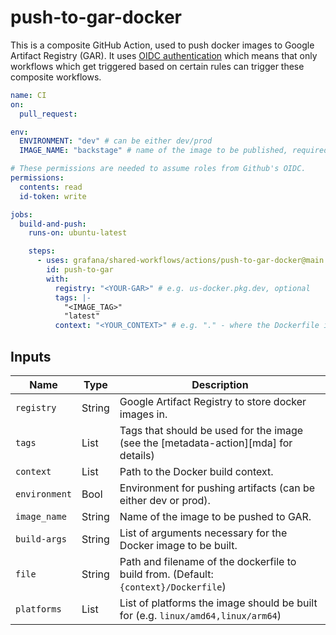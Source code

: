 # push-to-gar-docker

This is a composite GitHub Action, used to push docker images to Google Artifact Registry (GAR).
It uses [OIDC authentication](https://docs.github.com/en/actions/deployment/security-hardening-your-deployments/about-security-hardening-with-openid-connect)
which means that only workflows which get triggered based on certain rules can
trigger these composite workflows.

```yaml
name: CI
on:
  pull_request:

env:
  ENVIRONMENT: "dev" # can be either dev/prod
  IMAGE_NAME: "backstage" # name of the image to be published, required

# These permissions are needed to assume roles from Github's OIDC.
permissions:
  contents: read
  id-token: write

jobs:
  build-and-push:
    runs-on: ubuntu-latest

    steps:
      - uses: grafana/shared-workflows/actions/push-to-gar-docker@main
        id: push-to-gar
        with:
          registry: "<YOUR-GAR>" # e.g. us-docker.pkg.dev, optional
          tags: |-
            "<IMAGE_TAG>"
            "latest"
          context: "<YOUR_CONTEXT>" # e.g. "." - where the Dockerfile is
```

## Inputs

| Name          | Type   | Description                                                                          |
|---------------|--------|--------------------------------------------------------------------------------------|
| `registry`    | String | Google Artifact Registry to store docker images in.                                  |
| `tags`        | List   | Tags that should be used for the image (see the [metadata-action][mda] for details)  |
| `context`     | List   | Path to the Docker build context.                                                    |
| `environment` | Bool   | Environment for pushing artifacts (can be either dev or prod).                       |
| `image_name`  | String | Name of the image to be pushed to GAR.                                               |
| `build-args`  | String | List of arguments necessary for the Docker image to be built.                        |
| `file`        | String | Path and filename of the dockerfile to build from. (Default: `{context}/Dockerfile`) |
| `platforms`   | List   | List of platforms the image should be built for (e.g. `linux/amd64,linux/arm64`)     |
